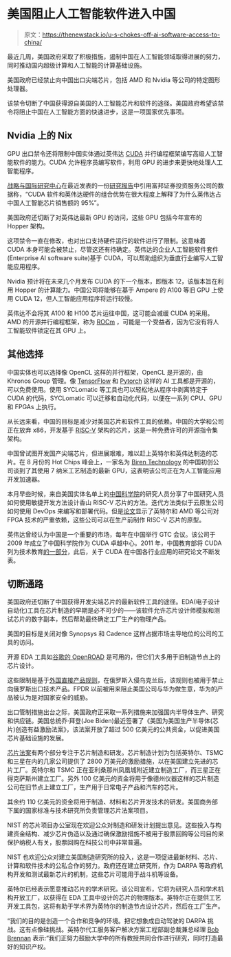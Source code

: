 # 美国阻止人工智能软件进入中国

> 原文：<https://thenewstack.io/u-s-chokes-off-ai-software-access-to-china/>

最近几周，美国政府采取了积极措施，遏制中国在人工智能领域取得进展的努力，同时推动国内超级计算和人工智能的计算基础设施。

美国政府已经禁止向中国出口尖端芯片，包括 AMD 和 Nvidia 等公司的特定图形处理器。

该禁令切断了中国获得源自美国的人工智能芯片和软件的途径。美国政府希望该禁令将阻止中国在人工智能方面的快速进步，这是一项国家优先事项。

## Nvidia 上的 Nix

GPU 出口禁令还将限制中国实体通过英伟达 [CUDA](https://thenewstack.io/cuda-12-harnesses-a-nvidias-speedier-gpu-architecture/) 并行编程框架编写高级人工智能软件的能力。CUDA 允许程序员编写软件，利用 GPU 的进步来更快地处理人工智能程序。

[战略与国际研究中心](https://www.csis.org/)在最近发表的一份[研究报告](https://www.csis.org/analysis/choking-chinas-access-future-ai)中引用富邦证券投资服务公司的数据称，“CUDA 软件和英伟达硬件的组合优势在很大程度上解释了为什么英伟达占中国人工智能芯片销售额的 95%”。

美国政府还切断了对英伟达最新 GPU 的访问，这些 GPU 包括今年宣布的 Hopper 架构。

这项禁令一直在修改，也对出口支持硬件运行的软件进行了限制。这意味着 CUDA 本身可能会被禁止，尽管这还有待确定。英伟达的企业人工智能软件套件(Enterprise AI software suite)基于 CUDA，可以帮助组织为垂直行业编写人工智能应用程序。

Nvidia 预计将在未来几个月发布 CUDA 的下一个版本，即版本 12，该版本旨在利用 Hopper 的计算能力。中国公司将能够在基于 Ampere 的 A100 等旧 GPU 上使用 CUDA 12，但人工智能应用程序将运行较慢。

英伟达不会将其 A100 和 H100 芯片运往中国，这可能会减缓 CUDA 的采用。AMD 的开源并行编程框架，称为 [ROCm](https://thenewstack.io/amd-builds-out-a-software-strategy-after-acquisitions/) ，可能是一个受益者，因为它没有将人工智能软件锁定在其 GPU 上。

## 其他选择

中国实体也可以选择像 OpenCL 这样的并行框架，OpenCL 是开源的，由 Khronos Group 管理。像 [TensorFlow](https://thenewstack.io/look-inside-tensorflow-googles-open-source-deep-learning-framework/) 和 [Pytorch](https://thenewstack.io/pytorch-takes-ai-ml-back-to-its-research-open-source-roots/) 这样的 AI 工具都是开源的，可以免费使用。使用 SYCLomatic 等工具也可以轻松地从程序中剥离特定于 CUDA 的代码，SYCLomatic 可以迁移和自动化代码，以便在一系列 CPU、GPU 和 FPGAs 上执行。

从长远来看，中国的目标是减少对美国芯片和软件工具的依赖。中国的大学和公司正在放弃 x86，开发基于 [RISC-V](https://thenewstack.io/open-source-risc-v-serving-a-side-of-software-with-chips/) 架构的芯片，这是一种免费许可的开源指令集架构。

中国曾试图开发国产尖端芯片，但进展艰难，难以赶上英特尔和英伟达制造的芯片。在 8 月份的 Hot Chips 峰会上，一家名为 [Biren Technology](https://isesglobal.com/members/shanghai-biren-technology/) 的中国初创公司谈到了其使用 7 纳米工艺制造的最新 GPU，这表明该公司正在为人工智能应用开发加速器。

本月早些时候，来自美国实体名单上的[中国科学院](https://en.wikipedia.org/wiki/Chinese_Academy_of_Sciences)的研究人员分享了中国研究人员如何使用敏捷开发方法设计香山 RISC-V 芯片的方法。迭代方法类似于云原生公司如何使用 DevOps 来编写和部署代码。但是[论文](https://github.com/OpenXiangShan/XiangShan-doc/blob/main/publications/micro2022-xiangshan.pdf)显示了英特尔和 AMD 等公司对 FPGA 技术的严重依赖，这些公司可以在生产前制作 RISC-V 芯片的原型。

英伟达曾经认为中国是一个重要的市场，每年在中国举行 GTC 会议。该公司于 2009 年成立了中国科学院作为 CUDA 卓越中心。2011 年，中国教育部将 CUDA 列为技术教育[的一部分](https://nvidianews.nvidia.com/news/chinese-ministry-of-education-to-integrate-cuda-programming-curriculum-in-universities-nationwide-6622839)，此后，关于 CUDA 在中国各行业应用的研究论文不断发表。

## 切断通路

美国政府还切断了中国获得开发尖端芯片的最新软件工具的途径。EDA(电子设计自动化)工具在芯片制造的早期是必不可少的——该软件允许芯片设计师模拟和测试芯片的数字副本，然后帮助最终确定工厂生产的物理产品。

美国的目标是关闭对像 Synopsys 和 Cadence 这样占据市场主导地位的公司的工具的访问。

开源 EDA 工具如[谷歌的 OpenROAD](https://theopenroadproject.org/) 是可用的，但它们大多用于旧制造节点上的芯片设计。

这些限制是基于[外国直接产品规则](https://www.federalregister.gov/documents/2022/02/03/2022-02302/foreign-direct-product-rules-organization-clarification-and-correction)，在俄罗斯入侵乌克兰后，该规则也被用于禁止向俄罗斯出口技术产品。FPDR 以前被用来阻止美国公司与华为做生意，华为的产品被认为是对国家安全的威胁。

出口管制措施出台之际，美国政府正采取一系列措施来加强国内半导体生产、研究和供应链。美国总统乔·拜登(Joe Biden)最近签署了《美国为美国生产半导体(芯片)创造有益激励法案》，该法案开放了超过 500 亿美元的公共资金，以促进美国芯片基础设施的发展。

[芯片法案](https://thenewstack.io/chips-act-pushes-funding-to-exascale-app-dev-and-devsecops/)有两个部分专注于芯片制造和研发。芯片制造计划为包括英特尔、TSMC 和三星在内的几家公司提供了 2800 万美元的激励措施，以在美国建立先进的芯片工厂。英特尔和 TSMC 正在亚利桑那州凤凰城附近建立制造工厂，而三星正在得克萨斯州建立工厂。另外 100 亿美元的资金将用于像德州仪器这样的芯片制造公司在旧节点上建立工厂，生产用于日常电子产品和汽车的芯片。

其余约 110 亿美元的资金将用于制造、材料和芯片开发技术的研发。美国商务部下属的国家标准与技术研究所负责管理芯片法案项目。

NIST 的芯片项目办公室现在欢迎公众对制造和研发计划提出意见。这些投入与构建资金结构、减少芯片伪造以及通过确保激励措施不被用于股票回购等公司目的来保护纳税人有关，股票回购在科技公司中非常普遍。

NIST 也欢迎公众对建立美国制造研究所的投入，这是一项促进最新材料、芯片、计算和软件技术的公私合作的努力。政府还在建立研究所，作为 DARPA 等政府机构开发和测试最新芯片的机制，这些芯片可能用于战斗机等设备。

英特尔已经表示愿意推动芯片的学术研究。该公司宣布，它将为研究人员和学术机构开放工厂，以获得在 EDA 工具中设计的芯片的物理版本。英特尔正在提供工艺开发工具包，这将有助于学术界为英特尔的制造节点设计芯片，然后在工厂生产。

“我们的目的是创造一个合作和竞争的环境。把它想象成自动驾驶的 DARPA 挑战。这有点像硅挑战。英特尔代工服务客户解决方案工程部副总裁兼总经理 [Bob Brennan](https://www.linkedin.com/in/bobbrennan40/) 表示:“我们正努力鼓励大学中的所有教授共同合作进行研究，同时打造最好的知识产权。

<svg xmlns:xlink="http://www.w3.org/1999/xlink" viewBox="0 0 68 31" version="1.1"><title>Group</title> <desc>Created with Sketch.</desc></svg>